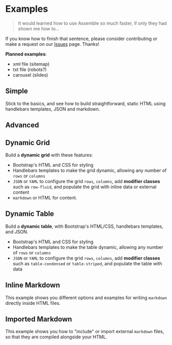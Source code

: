 # Examples

> It would learned how to use Assemble so much faster, if only they had shown me how to...

If you know how to finish that sentence, please consider contributing or make a request on our [Issues][issues] page. Thanks!

**Planned examples**:

- xml file (sitemap)
- txt file (robots?)
- carousel (slides)



## Simple

Stick to the basics, and see how to build straightforward, static HTML using handlebars templates, JSON and markdown.



## Advanced

## Dynamic Grid

Build a **dynamic grid** with these features:

* Bootstrap's HTML and CSS for styling
* Handlebars templates to make the grid dynamic, allowing any number of `rows` or `columns`
* `JSON` or `YAML` to configure the grid `rows`, `columns`, add **modifier classes** such as `row-fluid`, and populate the grid with inline data or external content
* `markdown` or HTML for content.


## Dynamic Table
Build a **dynamic table**, with Bootstrap's HTML/CSS, handlebars templates, and JSON.

* Bootstrap's HTML and CSS for styling
* Handlebars templates to make the table dynamic, allowing any number of `rows` or `columns`
* `JSON` or `YAML` to configure the grid `rows`, `columns`, add **modifier classes** such as `table-condensed` or `table-striped`, and populate the table with data


## Inline Markdown
This example shows you different options and examples for writing `markdown` directly inside HTML files.


## Imported Markdown
This example shows you how to "include" or import external `markdown` files, so that they are compiled alongside your HTML.



[issues]: https://github.com/assemble/assemble/issues?state=open
